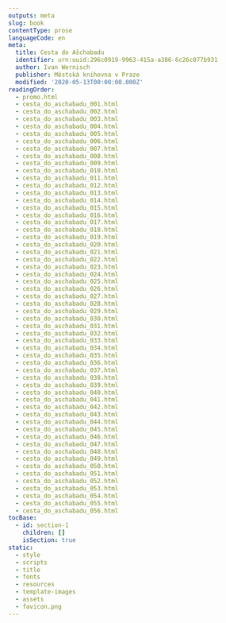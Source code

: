 ```yaml
---
outputs: meta
slug: book
contentType: prose
languageCode: en
meta:
  title: Cesta do Ašchabadu
  identifier: urn:uuid:296c0919-9963-415a-a386-6c26c077b931
  author: Ivan Wernisch
  publisher: Městská knihovna v Praze
  modified: '2020-05-13T00:00:00.000Z'
readingOrder:
  - promo.html
  - cesta_do_aschabadu_001.html
  - cesta_do_aschabadu_002.html
  - cesta_do_aschabadu_003.html
  - cesta_do_aschabadu_004.html
  - cesta_do_aschabadu_005.html
  - cesta_do_aschabadu_006.html
  - cesta_do_aschabadu_007.html
  - cesta_do_aschabadu_008.html
  - cesta_do_aschabadu_009.html
  - cesta_do_aschabadu_010.html
  - cesta_do_aschabadu_011.html
  - cesta_do_aschabadu_012.html
  - cesta_do_aschabadu_013.html
  - cesta_do_aschabadu_014.html
  - cesta_do_aschabadu_015.html
  - cesta_do_aschabadu_016.html
  - cesta_do_aschabadu_017.html
  - cesta_do_aschabadu_018.html
  - cesta_do_aschabadu_019.html
  - cesta_do_aschabadu_020.html
  - cesta_do_aschabadu_021.html
  - cesta_do_aschabadu_022.html
  - cesta_do_aschabadu_023.html
  - cesta_do_aschabadu_024.html
  - cesta_do_aschabadu_025.html
  - cesta_do_aschabadu_026.html
  - cesta_do_aschabadu_027.html
  - cesta_do_aschabadu_028.html
  - cesta_do_aschabadu_029.html
  - cesta_do_aschabadu_030.html
  - cesta_do_aschabadu_031.html
  - cesta_do_aschabadu_032.html
  - cesta_do_aschabadu_033.html
  - cesta_do_aschabadu_034.html
  - cesta_do_aschabadu_035.html
  - cesta_do_aschabadu_036.html
  - cesta_do_aschabadu_037.html
  - cesta_do_aschabadu_038.html
  - cesta_do_aschabadu_039.html
  - cesta_do_aschabadu_040.html
  - cesta_do_aschabadu_041.html
  - cesta_do_aschabadu_042.html
  - cesta_do_aschabadu_043.html
  - cesta_do_aschabadu_044.html
  - cesta_do_aschabadu_045.html
  - cesta_do_aschabadu_046.html
  - cesta_do_aschabadu_047.html
  - cesta_do_aschabadu_048.html
  - cesta_do_aschabadu_049.html
  - cesta_do_aschabadu_050.html
  - cesta_do_aschabadu_051.html
  - cesta_do_aschabadu_052.html
  - cesta_do_aschabadu_053.html
  - cesta_do_aschabadu_054.html
  - cesta_do_aschabadu_055.html
  - cesta_do_aschabadu_056.html
tocBase:
  - id: section-1
    children: []
    isSection: true
static:
  - style
  - scripts
  - title
  - fonts
  - resources
  - template-images
  - assets
  - favicon.png
---
```

